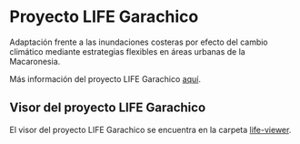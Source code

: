 # Proyecto LIFE Garachico

Adaptación frente a las inundaciones costeras por efecto del cambio climático mediante estrategias flexibles en áreas urbanas de la Macaronesia.

Más información del proyecto LIFE Garachico [aquí](https://lifegarachico.eu/).

## Visor del proyecto LIFE Garachico

El visor del proyecto LIFE Garachico se encuentra en la carpeta [life-viewer](life-viewer).

